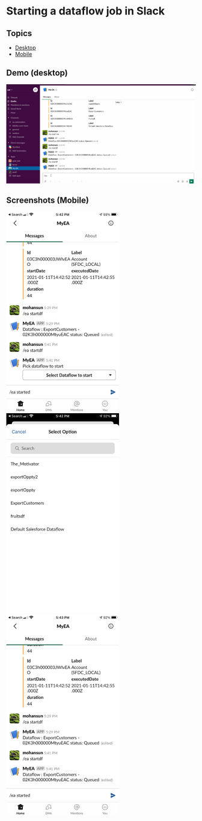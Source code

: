 # Starting a dataflow job in Slack 

## Topics
- [Desktop](#desktop)
- [Mobile](#mobile)


<a name="desktop"></a>
## Demo (desktop)
![demo-myEA](img/myEA-1.gif)


<a name="mobile"></a>
## Screenshots (Mobile)

<img src='img/myEA-1.PNG' width='300'/>
<img src='img/myEA-2.PNG' width='300'/>
<img src='img/myEA-3.png' width='300'/>



